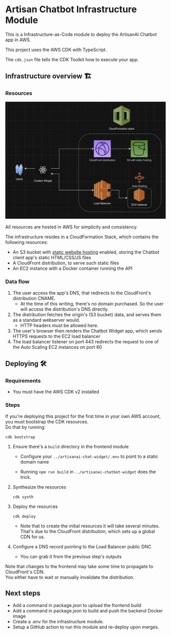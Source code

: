 # Artisan Chatbot Infrastructure Module

This is a Infrastructure-as-Code module to deploy the ArtisanAI Chatbot app in AWS.

This project uses the AWS CDK with TypeScript.

The `cdk.json` file tells the CDK Toolkit how to execute your app.

## Infrastructure overview 🏗️
### Resources

![AWS resources overview](assets/cloud-resources-diagram.png "AWS resources overview")

All resources are hosted in AWS for simplicity and consistency.

The infrastructure resides in a CloudFormation Stack, which contains the following resources:

* An S3 bucket with [static website hosting](https://docs.aws.amazon.com/console/s3/hostingstaticwebsite) enabled, storing the Chatbot client app's static HTML/CSS/JS files
* A CloudFront distribution, to serve such static files
* An EC2 instance with a Docker container running the API

### Data flow

1. The user access the app's DNS, that redirects to the CloudFront's distribution CNAME.
    * At the time of this writing, there's no domain purchased. So the user will access the distribution's DNS directly.
2. The distribution fetches the origin's (S3 bucket) data, and serves them as a standard webserver would.
    * HTTP headers must be allowed here.
3. The user's browser then renders the Chatbot Widget app, which sends HTTPS requests to the EC2 load balancer
4. The load balancer listener on port 443 redirects the request to one of the Auto Scaling EC2 instances on port 80

## Deploying 🛠️

### Requirements
* You must have the AWS CDK v2 installed


### Steps
If you're deploying this project for the first time in your own AWS account, you must bootstrap the CDK resources.\
Do that by running:
```shell
cdk bootstrap
```


1. Ensure there's a `build` directory in the frontend module
    * Configure your `../artisanai-chat-widget/.env` to point to a static domain name

    * Running `npm run build` in `../artisanai-chatbot-widget` does the trick.

2. Synthesize the resources
    ```shell
    cdk synth
    ```
3. Deploy the resources
    ```shell
    cdk deploy
    ```
    * Note that to create the initial resources it will take several minutes. That's due to the CloudFront distribution, which sets up a global CDN for us.
4. Configure a DNS record pointing to the Load Balancer public DNC
    * You can grab it from the previous step's outputs

Note that changes to the frontend may take some time to propagate to CloudFront's CDN.\
You either have to wait or manually invalidate the distribution.

## Next steps

* Add a command in package.json to upload the frontend build
* Add a command in package.json to build and push the backend Docker image
* Create a .env for the infrastructure module.
* Setup a GitHub action to run this module and re-deploy upon merges.
